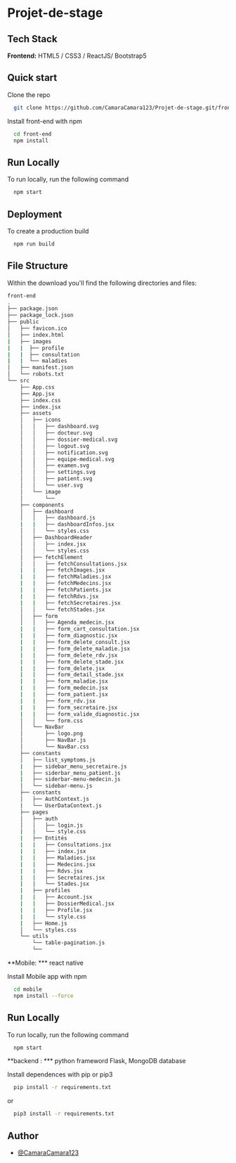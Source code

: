 # Projet-de-stage


## Tech Stack

**Frontend:** HTML5 / CSS3 / ReactJS/ Bootstrap5

## Quick start

Clone the repo

```bash
  git clone https://github.com/CamaraCamara123/Projet-de-stage.git/front-end
```

Install front-end with npm

```bash
  cd front-end
  npm install
```

## Run Locally

To run locally, run the following command

```bash
  npm start
```

## Deployment

To create a production build

```bash
  npm run build
```

## File Structure

Within the download you'll find the following directories and files:

```bash
front-end
.
├── package.json
├── package_lock.json
├── public
│   ├── favicon.ico
│   ├── index.html
|   ├── images
|   |  ├── profile
|   |  ├── consultation
|   |  └── maladies   
│   ├── manifest.json
│   └── robots.txt
└── src
    ├── App.css
    ├── App.jsx
    ├── index.css
    ├── index.jsx
    ├── assets
    │   ├── icons
    │   │   ├── dashboard.svg
    │   │   ├── docteur.svg
    │   │   ├── dossier-medical.svg
    │   │   ├── logout.svg
    │   │   ├── notification.svg
    │   │   ├── equipe-medical.svg
    │   │   ├── examen.svg
    │   │   ├── settings.svg
    │   │   ├── patient.svg
    │   │   └── user.svg
    │   └── image
    │       └── 
    ├── components
    │   ├── dashboard
    │   │   ├── dashboard.js
    |   |   ├── dashboardInfos.jsx
    │   │   └── styles.css
    │   ├── DashboardHeader
    │   │   ├── index.jsx
    │   │   └── styles.css
    │   ├── fetchElement
    │   │   ├── fetchConsultations.jsx
    |   |   ├── fetchImages.jsx
    |   |   ├── fetchMaladies.jsx
    |   |   ├── fetchMedecins.jsx
    |   |   ├── fetchPatients.jsx
    |   |   ├── fetchRdvs.jsx
    |   |   ├── fetchSecretaires.jsx
    │   │   └── fetchStades.jsx
    │   ├── form
    │   │   ├── Agenda_medecin.jsx
    |   |   ├── form_cart_consultation.jsx
    |   |   ├── form_diagnostic.jsx
    |   |   ├── form_delete_consult.jsx
    |   |   ├── form_delete_maladie.jsx
    |   |   ├── form_delete_rdv.jsx
    |   |   ├── form_delete_stade.jsx
    |   |   ├── form_delete.jsx
    |   |   ├── form_detail_stade.jsx
    |   |   ├── form_maladie.jsx
    |   |   ├── form_medecin.jsx
    |   |   ├── form_patient.jsx
    |   |   ├── form_rdv.jsx
    |   |   ├── form_secretaire.jsx
    |   |   ├── form_valide_diagnostic.jsx
    │   │   └── form.css
    │   └── NavBar
    │       ├── logo.png
    │       ├── NavBar.js
    │       └── NavBar.css
    ├── constants
    │   ├── list_symptoms.js
    |   ├── sidebar_menu_secretaire.js
    |   ├── siderbar_menu_patient.js
    |   ├── siderbar-menu-medecin.js
    │   └── sidebar-menu.js
    ├── constants
    │   ├── AuthContext.js
    |   └── UserDataContext.js
    ├── pages
    │   ├── auth
    │   │   ├── login.js
    |   |   └── style.css
    |   ├── Entités
    |   |   ├── Consultations.jsx
    |   |   ├── index.jsx
    |   |   ├── Maladies.jsx
    |   |   ├── Medecins.jsx
    |   |   ├── Rdvs.jsx
    |   |   ├── Secretaires.jsx
    |   |   └── Stades.jsx
    |   ├── profiles
    |   |   ├── Account.jsx
    |   |   ├── DossierMedical.jsx
    |   |   ├── Profile.jsx
    |   |   └── style.css
    |   ├── Home.js
    │   └── styles.css
    └── utils
        └── table-pagination.js
        └──
```

 **Mobile: *** react native

Install Mobile app with npm

```bash
  cd mobile
  npm install --force
```

## Run Locally

To run locally, run the following command

```bash
  npm start
```

 **backend : *** python frameword Flask, MongoDB database

Install dependences with pip or pip3

```bash
  pip install -r requirements.txt
```
or

```bash
  pip3 install -r requirements.txt
```

## Author

- [@CamaraCamara123](https://github.com/CamaraCamara123)

